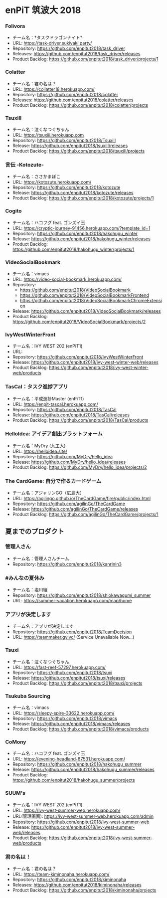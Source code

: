 # enPiT 筑波大 2018 

### Folivora
* チーム名：†タスクドラゴンナイト†
* URL: https://task-driver.sukiyaki.party/
* Repository: https://github.com/enpitut2018/task_driver
* Releases: https://github.com/enpitut2018/task_driver/releases
* Product Backlog: https://github.com/enpitut2018/task_driver/projects/1

### Colatter
* チーム名：君の名は？
* URL: https://collatter18.herokuapp.com/
* Repository: https://github.com/enpitut2018/colatter
* Releases: https://github.com/enpitut2018/colatter/releases
* Product Backlog: https://github.com/enpitut2018/colatter/projects

### TsuxiII
* チーム名：泣くなつぐちゃん
* URL: https://tsuxiii.herokuapp.com
* Repository: https://github.com/enpitut2018/TsuxiII
* Release: https://github.com/enpitut2018/tsuxiII/releases
* Product Backlog: https://github.com/enpitut2018/tsuxiII/projects

### 言伝 -Kotozute-
* チーム名：ささかまぼこ
* URL: https://kotozute.herokuapp.com/
* Repository: https://github.com/enpitut2018/kotozute
* Release: https://github.com/enpitut2018/kotozute/releases
* Product Backlog: https://github.com/enpitut2018/kotozute/projects/1

### Cogito
* チーム名：ハコフグ feat. ゴンズイ玉
* URL: https://cryptic-journey-91456.herokuapp.com/?template_id=1
* Repository: https://github.com/enpitut2018/hakohugu_winter
* Release: https://github.com/enpitut2018/hakohugu_winter/releases
* Product Backlog: https://github.com/enpitut2018/hakohugu_winter/projects/1

### VideoSocialBookmark
* チーム名：vimacs
* URL: https://video-social-bookmark.herokuapp.com/
* Repository: 
   * https://github.com/enpitut2018/VideoSocialBookmark
   * https://github.com/enpitut2018/VideoSocialBookmarkFrontend
   * https://github.com/enpitut2018/VideoSocialBookmarkChromeExtension
* Release: https://github.com/enpitut2018/VideoSocialBookmark/releases
* Product Backlog: https://github.com/enpitut2018/VideoSocialBookmark/projects/2

### IvyWestWinterFront
* チーム名：IVY WEST 202 (enPiT1)
* URL: 
* Repository: https://github.com/enpitut2018/IvyWestWinterFront
* Release: https://github.com/enpitut2018/ivy-west-winter-web/releases
* Product Backlog: https://github.com/enpitut2018/ivy-west-winter-web/products
 
### TasCal：タスク進捗アプリ
* チーム名：平成進捗Master (enPiT1)
* URL: https://enpit-tascal.herokuapp.com/
* Repository: https://github.com/enpitut2018/TasCal
* Release: https://github.com/enpitut2018/TasCal/releases
* Product Backlog: https://github.com/enpitut2018/TasCal/products

### HelloIdea: アイデア創出プラットフォーム
* チーム名：MyDry (九工大)
* URL: https://helloidea.site/
* Repository: https://github.com/MyDry/hello_idea
* Release: https://github.com/MyDry/hello_idea/releases
* Product Backlog: https://github.com/MyDry/hello_idea/projects/2

### The CardGame: 自分で作るカードゲーム
* チーム名：アジャリンGO（広島大）
* URL: https://agilingo.github.io/TheCardGame/fire/public/index.html
* Repository: https://github.com/agilinGo/TheCardGame
* Release: https://github.com/agilinGo/TheCardGame/releases
* Product Backlog: https://github.com/agilinGo/TheCardGame/projects/1


## 夏までのプロダクト
### 管理人さん
 * チーム名：管理人さんチーム
 * Repository: https://github.com/enpitut2018/kanrinin3

### #みんなの夏休み
 * チーム名：塩川組
 * Repository: https://github.com/enpitut2018/shiokawagumi_summer
 * URL: https://summer-vacation.herokuapp.com/map/home

### アプリが決定します
 * チーム名：アプリが決定します
 * Repository: https://github.com/enpitut2018/TeamDecision
 * URL: https://teammaker.gv.vc/ (Service Unavailable Now...)
 
 ### Tsuxi
* チーム名：泣くなつぐちゃん
* URL: https://fast-reef-57297.herokuapp.com/
* Repository: https://github.com/enpitut2018/tsuxi
* Release: https://github.com/enpitut2018/tsuxi/releases
* Product Backlog: https://github.com/enpitut2018/tsuxi/projects

### Tsukuba Sourcing
* チーム名：vimacs
* URL: https://sleepy-spire-33622.herokuapp.com/
* Repository: https://github.com/enpitut2018/vimacs
* Release: https://github.com/enpitut2018/vimacs/releases
* Product Backlog: https://github.com/enpitut2018/vimacs/products

### CoMony
* チーム名：ハコフグ feat. ゴンズイ玉
* URL: https://evening-headland-87531.herokuapp.com/
* Repository: https://github.com/enpitut2018/hakohugu_summer
* Release: https://github.com/enpitut2018/hakohugu_summer/releases
* Product Backlog: https://github.com/enpitut2018/hakohugu_summer/projects

### SUUM's
* チーム名：IVY WEST 202 (enPiT1)
* URL: https://ivy-west-summer-web.herokuapp.com/
* URL(管理画面): https://ivy-west-summer-web.herokuapp.com/admin
* Repository: https://github.com/enpitut2018/ivy-west-summer-web
* Release: https://github.com/enpitut2018/ivy-west-summer-web/releases
* Product Backlog: https://github.com/enpitut2018/ivy-west-summer-web/products

### 君の名は！
* チーム名：君の名は？
* URL: https://team-kiminonaha.herokuapp.com/
* Repository: https://github.com/enpitut2018/kiminonaha
* Releases: https://github.com/enpitut2018/kiminonaha/releases
* Product Backlog: https://github.com/enpitut2018/kiminonaha/projects


